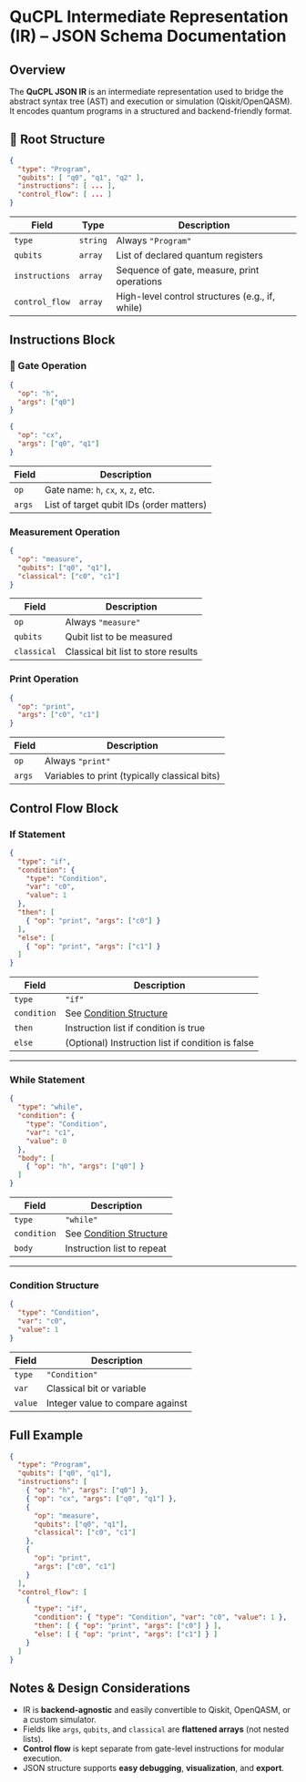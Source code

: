
# QuCPL Intermediate Representation (IR) – JSON Schema Documentation

## Overview

The **QuCPL JSON IR** is an intermediate representation used to bridge the abstract syntax tree (AST) and execution or simulation (Qiskit/OpenQASM). It encodes quantum programs in a structured and backend-friendly format.

## 🧱 Root Structure

```json
{
  "type": "Program",
  "qubits": [ "q0", "q1", "q2" ],
  "instructions": [ ... ],
  "control_flow": [ ... ]
}
```

| Field          | Type     | Description                                     |
| -------------- | -------- | ----------------------------------------------- |
| `type`         | `string` | Always `"Program"`                              |
| `qubits`       | `array`  | List of declared quantum registers              |
| `instructions` | `array`  | Sequence of gate, measure, print operations     |
| `control_flow` | `array`  | High-level control structures (e.g., if, while) |

## Instructions Block

### 🎯 Gate Operation

```json
{
  "op": "h",
  "args": ["q0"]
}
```

```json
{
  "op": "cx",
  "args": ["q0", "q1"]
}
```

| Field  | Description                              |
| ------ | ---------------------------------------- |
| `op`   | Gate name: `h`, `cx`, `x`, `z`, etc.     |
| `args` | List of target qubit IDs (order matters) |

### Measurement Operation

```json
{
  "op": "measure",
  "qubits": ["q0", "q1"],
  "classical": ["c0", "c1"]
}
```

| Field       | Description                         |
| ----------- | ----------------------------------- |
| `op`        | Always `"measure"`                  |
| `qubits`    | Qubit list to be measured           |
| `classical` | Classical bit list to store results |

### Print Operation

```json
{
  "op": "print",
  "args": ["c0", "c1"]
}
```

| Field  | Description                                   |
| ------ | --------------------------------------------- |
| `op`   | Always `"print"`                              |
| `args` | Variables to print (typically classical bits) |

## Control Flow Block

### If Statement

```json
{
  "type": "if",
  "condition": {
    "type": "Condition",
    "var": "c0",
    "value": 1
  },
  "then": [
    { "op": "print", "args": ["c0"] }
  ],
  "else": [
    { "op": "print", "args": ["c1"] }
  ]
}
```

| Field       | Description                                       |
| ----------- | ------------------------------------------------- |
| `type`      | `"if"`                                            |
| `condition` | See [Condition Structure](#condition-structure)   |
| `then`      | Instruction list if condition is true             |
| `else`      | (Optional) Instruction list if condition is false |

---

### While Statement

```json
{
  "type": "while",
  "condition": {
    "type": "Condition",
    "var": "c1",
    "value": 0
  },
  "body": [
    { "op": "h", "args": ["q0"] }
  ]
}
```

| Field       | Description                                     |
| ----------- | ----------------------------------------------- |
| `type`      | `"while"`                                       |
| `condition` | See [Condition Structure](#condition-structure) |
| `body`      | Instruction list to repeat                      |

---

### Condition Structure

```json
{
  "type": "Condition",
  "var": "c0",
  "value": 1
}
```

| Field   | Description                      |
| ------- | -------------------------------- |
| `type`  | `"Condition"`                    |
| `var`   | Classical bit or variable        |
| `value` | Integer value to compare against |

## Full Example

```json
{
  "type": "Program",
  "qubits": ["q0", "q1"],
  "instructions": [
    { "op": "h", "args": ["q0"] },
    { "op": "cx", "args": ["q0", "q1"] },
    {
      "op": "measure",
      "qubits": ["q0", "q1"],
      "classical": ["c0", "c1"]
    },
    {
      "op": "print",
      "args": ["c0", "c1"]
    }
  ],
  "control_flow": [
    {
      "type": "if",
      "condition": { "type": "Condition", "var": "c0", "value": 1 },
      "then": [ { "op": "print", "args": ["c0"] } ],
      "else": [ { "op": "print", "args": ["c1"] } ]
    }
  ]
}
```

## Notes & Design Considerations

* IR is **backend-agnostic** and easily convertible to Qiskit, OpenQASM, or a custom simulator.
* Fields like `args`, `qubits`, and `classical` are **flattened arrays** (not nested lists).
* **Control flow** is kept separate from gate-level instructions for modular execution.
* JSON structure supports **easy debugging**, **visualization**, and **export**.
